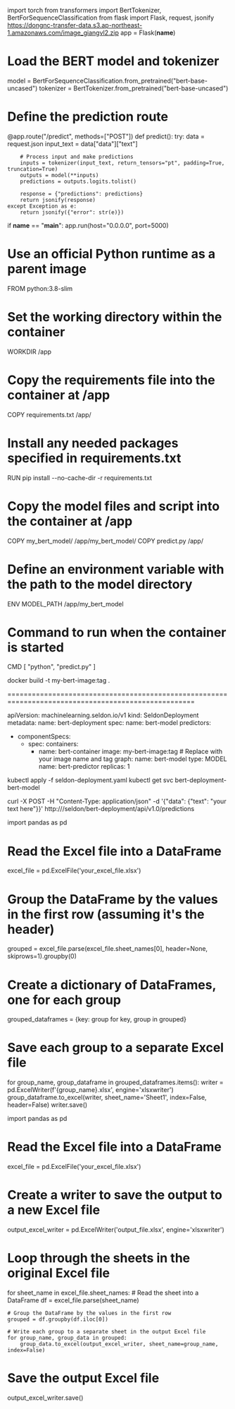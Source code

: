 import torch
from transformers import BertTokenizer, BertForSequenceClassification
from flask import Flask, request, jsonify
https://dongnc-transfer-data.s3.ap-northeast-1.amazonaws.com/image_giangvl2.zip
app = Flask(__name__)

# Load the BERT model and tokenizer
model = BertForSequenceClassification.from_pretrained("bert-base-uncased")
tokenizer = BertTokenizer.from_pretrained("bert-base-uncased")

# Define the prediction route
@app.route("/predict", methods=["POST"])
def predict():
    try:
        data = request.json
        input_text = data["data"]["text"]

        # Process input and make predictions
        inputs = tokenizer(input_text, return_tensors="pt", padding=True, truncation=True)
        outputs = model(**inputs)
        predictions = outputs.logits.tolist()

        response = {"predictions": predictions}
        return jsonify(response)
    except Exception as e:
        return jsonify({"error": str(e)})

if __name__ == "__main__":
    app.run(host="0.0.0.0", port=5000)

# Use an official Python runtime as a parent image
FROM python:3.8-slim

# Set the working directory within the container
WORKDIR /app

# Copy the requirements file into the container at /app
COPY requirements.txt /app/

# Install any needed packages specified in requirements.txt
RUN pip install --no-cache-dir -r requirements.txt

# Copy the model files and script into the container at /app
COPY my_bert_model/ /app/my_bert_model/
COPY predict.py /app/

# Define an environment variable with the path to the model directory
ENV MODEL_PATH /app/my_bert_model

# Command to run when the container is started
CMD [ "python", "predict.py" ]

docker build -t my-bert-image:tag .

====================================================================================================

apiVersion: machinelearning.seldon.io/v1
kind: SeldonDeployment
metadata:
  name: bert-deployment
spec:
  name: bert-model
  predictors:
  - componentSpecs:
    - spec:
        containers:
        - name: bert-container
          image: my-bert-image:tag  # Replace with your image name and tag
    graph:
      name: bert-model
      type: MODEL
    name: bert-predictor
    replicas: 1


kubectl apply -f seldon-deployment.yaml
kubectl get svc bert-deployment-bert-model

curl -X POST -H "Content-Type: application/json" -d '{"data": {"text": "your text here"}}' http://<endpoint-url>/seldon/bert-deployment/api/v1.0/predictions

import pandas as pd

# Read the Excel file into a DataFrame
excel_file = pd.ExcelFile('your_excel_file.xlsx')

# Group the DataFrame by the values in the first row (assuming it's the header)
grouped = excel_file.parse(excel_file.sheet_names[0], header=None, skiprows=1).groupby(0)

# Create a dictionary of DataFrames, one for each group
grouped_dataframes = {key: group for key, group in grouped}

# Save each group to a separate Excel file
for group_name, group_dataframe in grouped_dataframes.items():
    writer = pd.ExcelWriter(f'{group_name}.xlsx', engine='xlsxwriter')
    group_dataframe.to_excel(writer, sheet_name='Sheet1', index=False, header=False)
    writer.save()
    
import pandas as pd

# Read the Excel file into a DataFrame
excel_file = pd.ExcelFile('your_excel_file.xlsx')

# Create a writer to save the output to a new Excel file
output_excel_writer = pd.ExcelWriter('output_file.xlsx', engine='xlsxwriter')

# Loop through the sheets in the original Excel file
for sheet_name in excel_file.sheet_names:
    # Read the sheet into a DataFrame
    df = excel_file.parse(sheet_name)
    
    # Group the DataFrame by the values in the first row
    grouped = df.groupby(df.iloc[0])
    
    # Write each group to a separate sheet in the output Excel file
    for group_name, group_data in grouped:
        group_data.to_excel(output_excel_writer, sheet_name=group_name, index=False)

# Save the output Excel file
output_excel_writer.save()

